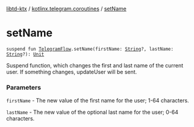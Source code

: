 [libtd-ktx](../index.md) / [kotlinx.telegram.coroutines](index.md) / [setName](./set-name.md)

# setName

`suspend fun `[`TelegramFlow`](../kotlinx.telegram.core/-telegram-flow/index.md)`.setName(firstName: `[`String`](https://kotlinlang.org/api/latest/jvm/stdlib/kotlin/-string/index.html)`?, lastName: `[`String`](https://kotlinlang.org/api/latest/jvm/stdlib/kotlin/-string/index.html)`?): `[`Unit`](https://kotlinlang.org/api/latest/jvm/stdlib/kotlin/-unit/index.html)

Suspend function, which changes the first and last name of the current user. If something
changes, updateUser will be sent.

### Parameters

`firstName` - The new value of the first name for the user; 1-64 characters.

`lastName` - The new value of the optional last name for the user; 0-64 characters.
